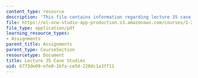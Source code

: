 ```yaml
---
content_type: resource
description: 'This file contains information regarding lecture 35 case studies. '
file: https://ol-ocw-studio-app-production.s3.amazonaws.com/courses/1-264j-database-internet-and-systems-integration-technologies-fall-2013/6773de09efe01bface5d228dc1a3ff11_MIT1_264JF13_L35_case.pdf
file_type: application/pdf
learning_resource_types:
- Assignments
parent_title: Assignments
parent_type: CourseSection
resourcetype: Document
title: Lecture 35 Case Studies
uid: 6773de09-efe0-1bfa-ce5d-228dc1a3ff11
---
```

